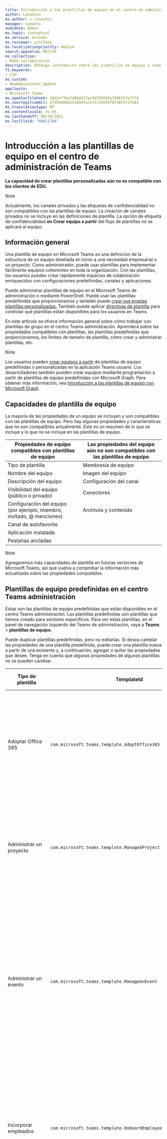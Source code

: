 ```yaml
---
title: Introducción a las plantillas de equipo en el centro de administración de Teams
author: LanaChin
ms.author: v-lanachin
manager: samanro
audience: Admin
ms.topic: conceptual
ms.service: msteams
ms.reviewer: yinchang
ms.localizationpriority: medium
search.appverid: MET150
ms.collection:
- M365-collaboration
description: Obtenga información sobre las plantillas de equipo y cómo administrarlas en el Microsoft Teams de administración.
f1.keywords:
- CSH
ms.custom:
- NewAdminCenter_Update
appliesto:
- Microsoft Teams
ms.openlocfilehash: 30d2ef7baf485e617ac5d703659a79d6f57e7f76
ms.sourcegitcommit: efd56988b22189dface73c156f6f8738f273fa61
ms.translationtype: MT
ms.contentlocale: es-ES
ms.lasthandoff: 09/30/2021
ms.locfileid: "60011784"
---
```

# <a name="get-started-with-team-templates-in-the-teams-admin-center"></a>Introducción a las plantillas de equipo en el centro de administración de Teams

**La capacidad de crear plantillas personalizadas aún no es compatible con los clientes de EDU.**

> [!NOTE]
> Actualmente, los canales privados y las etiquetas de confidencialidad no son compatibles con las plantillas de equipo. La creación de canales privados no se incluye en las definiciones de plantilla. La opción de etiqueta de confidencialidad **en Crear equipo a partir** del flujo de plantillas no se aplicará al equipo.

## <a name="overview"></a>Información general

Una plantilla de equipo en Microsoft Teams es una definición de la estructura de un equipo diseñada en torno a una necesidad empresarial o un proyecto. Como administrador, puede usar plantillas para implementar fácilmente equipos coherentes en toda la organización. Con las plantillas, los usuarios pueden crear rápidamente espacios de colaboración enriquecidos con configuraciones predefinidas, canales y aplicaciones.

Puede administrar plantillas de equipo en el Microsoft Teams de administración o mediante PowerShell. Puede usar las plantillas predefinidas que proporcionamos y también puede [crear sus propias plantillas personalizadas.](#create-your-own-team-templates) También puede aplicar [directivas de plantilla](#apply-team-template-policies) para controlar qué plantillas están disponibles para los usuarios en Teams.

En este artículo se ofrece información general sobre cómo trabajar con plantillas de grupo en el centro Teams administración. Aprenderá sobre las propiedades compatibles con plantillas, las plantillas predefinidas que proporcionamos, los límites de tamaño de plantilla, cómo crear y administrar plantillas, etc.

> [!NOTE]
> Los usuarios pueden [crear equipos a partir](https://support.microsoft.com/office/create-a-team-from-a-template-a90c30f3-9940-4897-ab5b-988e69e4cd9c) de plantillas de equipo predefinidas o personalizadas en la aplicación Teams usuario. Los desarrolladores también pueden crear equipos mediante programación a partir de plantillas de equipo predefinidas con Microsoft Graph. Para obtener más información, vea [Introducción a las plantillas de equipo con Microsoft Graph](get-started-with-teams-templates.md).

## <a name="team-template-capabilities"></a>Capacidades de plantilla de equipo

La mayoría de las propiedades de un equipo se incluyen y son compatibles con las plantillas de equipo. Pero hay algunas propiedades y características que no son compatibles actualmente. Este es un resumen de lo que se incluye y lo que no se incluye en las plantillas de equipo.

| **Propiedades de equipo compatibles con plantillas de equipo** | **Las propiedades del equipo aún no son compatibles con las plantillas de equipo** |
| ------------------------------------------------ | -------------------------------------------------------- |
| Tipo de plantilla | Membresía de equipo |
| Nombre del equipo | Imagen del equipo |
| Descripción del equipo | Configuración del canal |
| Visibilidad del equipo (público o privado) | Conectores |
| Configuración del equipo (por ejemplo, miembro, invitado, @ menciones) | Archivos y contenido |
| Canal de autofavorite | |
| Aplicación instalada | |
| Pestañas ancladas | |

> [!NOTE]
> Agregaremos más capacidades de plantilla en futuras versiones de Microsoft Teams, así que vuelva a comprobar la información más actualizada sobre las propiedades compatibles.

## <a name="pre-built-team-templates-in-the-teams-admin-center"></a>Plantillas de equipo predefinidas en el centro Teams administración

Estas son las plantillas de equipo predefinidas que están disponibles en el centro Teams administración. Las plantillas predefinidas son plantillas que hemos creado para sectores específicos. Para ver estas plantillas, en el panel de navegación izquierdo del Teams de administración, vaya a **Teams**  >  **plantillas de equipo.**

Puede duplicar plantillas predefinidas, pero no editarlas. Si desea cambiar las propiedades de una plantilla predefinida, puede crear una plantilla nueva a partir de una existente y, a continuación, agregar o quitar las propiedades que desee. Tenga en cuenta que algunas propiedades de algunas plantillas no se pueden cambiar.

| Tipo de plantilla | TemplateId | Propiedades que vienen con esta plantilla |
| ------------------ | -------------- | ----------------------------------------------------- |
| Adoptar Office 365 |`com.microsoft.teams.template.AdoptOffice365`|  Canales: <ul><li>General</li> <li>Anuncios</li> <li>Esquina Campeones</li> <li>Formularios de equipo</li><li>Calendario</li></ul> Aplicaciones: <ul><li>Wiki</li>  <li>Calendario del canal</li> <li>Hitos</li><li>Boletines</li></ul>|
| Administrar un proyecto |`com.microsoft.teams.template.ManageAProject`| Canales: <ul><li>General</li> <li>Anuncios</li> <li>Recursos</li> <li>Planeación</li></ul> Aplicaciones:<ul><li>Wiki</li><li>OneNote</li><li>Tareas</li><li>Listas</li><li>Power Automate</li></ul> |
| Administrar un evento|`com.microsoft.teams.template.ManageAnEvent` | Canales: <ul><li>General</li> <li>Anuncios</li> <li>Budget</li> <li>Contenido</li><li>Logística</li> <li>Planeación</li> <li> Marketing y relaciones públicas</li></ul> Aplicaciones:<ul><li>Wiki</li><li>Sitio web</li> <li>YouTube</li> <li>Tareas</li> <li>OneNote</li> <li>Ideas de empleados</li> <li>Informador del problema</li><li>Power Automate</li><li>Boletines</li><li>Hitos</li></ul> |
|Incorporar empleados|`com.microsoft.teams.template.OnboardEmployees` | Canales: <ul><li>General</li> <li>Anuncios</li> <li>Chat de empleados</li> <li>Aprendizaje</li></ul>Aplicaciones:<ul><li>Wiki</li><li>Comunidades</li><li>Tareas</li><li>Ideas de empleados</li><li>Power Automate</li><li>Boletines</li><li>Hitos</li></ul>|
|Organizar el servicio de ayuda| `com.microsoft.teams.template.OrganizeHelpDesk`|Canales:<ul><li>General</li><li>Anuncios</li><li>Preguntas más frecuentes</li></ul>Aplicaciones:<ul><li>Wiki</li><li>OneNote</li><li>Tareas </li><li>Elogiar</li><li>Informador del problema</li><li>Power Automate</li><li>Boletines</li></ul> |
| Cuidado del paciente| `com.microsoft.teams.template.healthcareWard`| Canales:<ul><li>General</li><li>Anuncios</li><li>Reuniones</li><li>Rondas</li><li>Personal</li><li>Aprendizaje</li></ul> Aplicaciones: <ul><li>Wiki</li><li>Listas  </li><li>Aprobaciones</li><li>Boletines</li><li>Inspección</li></ul>|
| Comunicación de crisis |`com.microsoft.teams.template.CollaborateOnAGlobalCrisisOrEvent`| Canales: <ul><li>General<li>Anuncios</li><li>Noticias del mundo</li><li>Comunicación interna</li><li>Comms externos</li><li>Solicitud de aprobaciones</li><li>Escalas de clientes</li><li>Actualización ejecutiva</li><li>Planeación</li><li>Logística</li></ul>Aplicaciones: <ul><li>Sitio web</li><li>Tareas</li><li>Informador del problema</li><li>Aprobaciones</li><li>Boletines</li><li>OneNote</li><li>Power Automate</li><li>SharePoint</li></ul>|
|Sucursal bancaria| `com.microsoft.teams.template.CollaborateWithinABankBranch`|Canales: <ul><li>General<li>Anuncios</li><li>Reuniones</li><li>Reuniones de clientes</li><li>Solicitud de aprobaciones </li><li>Asesoramiento</li><li>Desarrollo de aptitudes</li><li>Procesamiento de préstamos</li><li>Quejas de clientes</li><li>Elogios</li><li>Material divertido</li><li>Cumplimiento</li></ul>Aplicaciones:<ul><li>Elogiar </li><li>Informador del problema</li><li>Wiki</li><li>Calendario</li><li>Aprobaciones</li><li>Boletines</li><li>Ideas</li></ul>|
|Respuesta a incidentes| `com.microsoft.teams.template.CoordinateIncidentResponse`|Canales: <ul><li>General<li>Anuncios</li><li>Logística</li><li>Planeación</li><li>Recuperación</li><li>Urgente</li></ul> Aplicaciones: <ul><li>Wiki</li><li>Excel</li><li>OneNote</li><li>SharePoint</li><li>Tareas</li> <li>Aprobaciones</li> <li>Inspección</li> <li>Power Automate</li><li>Boletines</li><li>Hitos</li></ul>|
|Hospital| `com.microsoft.teams.template.healthcareHospital` |Canales: <ul><li>General</li><li>Anuncios</li><li>Cumplimiento</li><li>Custodia</li><li>Recursos humanos</li><li>Farmacia</li></ul> Aplicaciones: <ul><li>Wiki</li><li>Listas</li><li>Tareas</li><li>Aprobaciones</li><li>Turnos</li><li>Boletines</li><li>Inspección</li><li>Ideas</li></ul>|
|Organizar una tienda| `com.microsoft.teams.template.retailStore` |Canales: <ul><li>General<li>Cambio de turno</li><li>Preparación del almacén</li><li>Aprendizaje</li></ul> Aplicaciones: <ul><li>Wiki</li><li>Tareas</li><li>Turnos</li><li>Inspección</li></ul>|
|Venta al por menor para administradores| `com.microsoft.teams.template.retailManagerCollaboration` |Canales: <ul><li>General<li>Operaciones</li><li>Aprendizaje</li></ul> Aplicaciones: <ul><li>Wiki</li><li>Tareas</li><li>Inspección</li></ul>|
|Calidad y seguridad |`com.microsoft.teams.template.QualitySafety`|Canales: <ul><li>General<li>Anuncios</li><li>Liderazgo</li><li>Mantenimiento</li><li>Línea de producción 1</li><li>Línea de producción 2</li><li>Línea de producción 3</li><li>Salud y seguridad</li><li>Aprendizaje</li><li>Material divertido</li></ul> Aplicaciones: <ul><li>Wiki</li><li>Tareas</li> <li>Informador del problema</li> <li>Inspección</li> </ul>|

### <a name="team-templates-by-category-and-industry"></a>Plantillas de equipo por categoría e industria

Para obtener más información sobre formas de usar las plantillas predefinidas en el sector, vea:

- [Plantillas de equipo financiero](financial-teams-templates-in-the-admin-console.md)
- [Plantillas generales de equipo](general-teams-templates-in-the-admin-console.md)
- [Plantillas de equipo de gobierno](government-teams-templates-in-the-admin-console.md)
- [Plantillas de equipo de atención sanitaria](expand-teams-across-your-org/healthcare/healthcare-templates-admin-console.md)
- [Plantillas de equipo de fabricación](manufacturing-teams-templates-in-the-admin-console.md)
- [Plantillas de equipo de retail](retail-teams-templates-in-the-admin-console.md)

## <a name="team-template-size-limits"></a>Límites de tamaño de plantilla de equipo

Las plantillas están limitadas a un número específico de canales, pestañas y aplicaciones.

 > [!Note]
 > Puede agregar más canales, pestañas y aplicaciones al equipo después de crearlo a partir de una plantilla.

|Característica | Límite|
|-|-|
|Canales por plantilla | 15 |
|Fichas por canal en una plantilla | 20 |
|Aplicaciones por plantilla | 50|
|||

Para obtener más información, vea [Límites y especificaciones de Teams](limits-specifications-teams.md).

## <a name="manage-team-templates"></a>Administrar plantillas de equipo

### <a name="manage-team-templates-in-the-teams-admin-center"></a>Administrar plantillas de equipo en el Centro de administración de Teams

#### <a name="view-team-templates"></a>Ver plantillas de equipo

Para ver las plantillas de equipo, en el panel de navegación izquierdo del Teams de administración, vaya a **Teams**  >  **plantillas de equipo.** Seleccione una plantilla para ver más detalles, incluidos los canales y las aplicaciones que contiene.

#### <a name="create-your-own-team-templates"></a>Crear sus propias plantillas de equipo

Puede crear sus propias plantillas personalizadas desde cero, desde un equipo existente y desde una plantilla existente. Para más información, vea:

- [Crear una plantilla de equipo personalizada](create-a-team-template.md)
- [Crear una plantilla a partir de un equipo existente](create-template-from-existing-team.md)
- [Crear una plantilla de equipo a partir de una plantilla de equipo existente](create-template-from-existing-template.md)

#### <a name="apply-team-template-policies"></a>Aplicar directivas de plantilla de equipo

Para controlar las plantillas que los usuarios ven en Teams para crear equipos, puede establecer directivas de plantillas y asignarlas a usuarios y grupos de su organización. Para obtener más información, vea Administrar plantillas de equipo [en el Teams de administración.](templates-policies.md)

### <a name="manage-team-templates-using-powershell"></a>Administrar plantillas de equipo con PowerShell

Use los cmdlets siguientes para administrar las plantillas en PowerShell.

- [Get-CsTeamTemplate](/powershell/module/teams/get-csteamtemplate?view=teams-ps)
- [Get-CsTeamTemplateList](/powershell/module/teams/get-csteamtemplatelist?view=teams-ps)
- [New-CsTeamTemplate](/powershell/module/teams/new-csteamtemplate?view=teams-ps)
- [Remove-CsTeamTemplate](/powershell/module/teams/remove-csteamtemplate?view=teams-ps)
- [Update-CsTeamTemplate](/powershell/module/teams/update-csteamtemplate?view=teams-ps)

## <a name="related-articles"></a>Artículos relacionados

- [Crear un equipo a partir de una plantilla](https://support.microsoft.com/office/create-a-team-from-a-template-a90c30f3-9940-4897-ab5b-988e69e4cd9c)
- [Introducción a las plantillas de equipo con Microsoft Graph](get-started-with-teams-templates.md) 